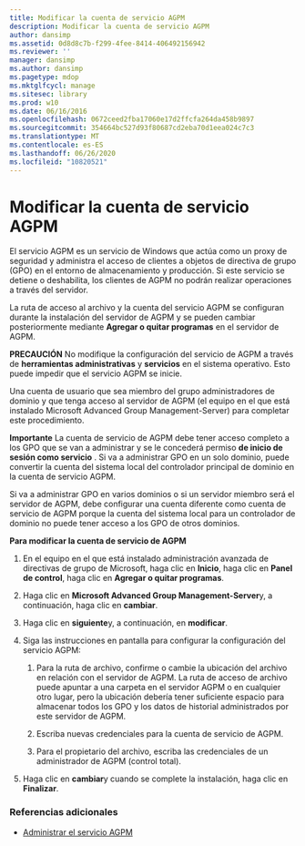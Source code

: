 ```yaml
---
title: Modificar la cuenta de servicio AGPM
description: Modificar la cuenta de servicio AGPM
author: dansimp
ms.assetid: 0d8d8c7b-f299-4fee-8414-406492156942
ms.reviewer: ''
manager: dansimp
ms.author: dansimp
ms.pagetype: mdop
ms.mktglfcycl: manage
ms.sitesec: library
ms.prod: w10
ms.date: 06/16/2016
ms.openlocfilehash: 0672ceed2fba17060e17d2ffcfa264da458b9897
ms.sourcegitcommit: 354664bc527d93f80687cd2eba70d1eea024c7c3
ms.translationtype: MT
ms.contentlocale: es-ES
ms.lasthandoff: 06/26/2020
ms.locfileid: "10820521"
---
```

# Modificar la cuenta de servicio AGPM


El servicio AGPM es un servicio de Windows que actúa como un proxy de seguridad y administra el acceso de clientes a objetos de directiva de grupo (GPO) en el entorno de almacenamiento y producción. Si este servicio se detiene o deshabilita, los clientes de AGPM no podrán realizar operaciones a través del servidor.

La ruta de acceso al archivo y la cuenta del servicio AGPM se configuran durante la instalación del servidor de AGPM y se pueden cambiar posteriormente mediante **Agregar o quitar programas** en el servidor de AGPM.

**PRECAUCIÓN**  No modifique la configuración del servicio de AGPM a través de **herramientas administrativas** y **servicios** en el sistema operativo. Esto puede impedir que el servicio AGPM se inicie.

 

Una cuenta de usuario que sea miembro del grupo administradores de dominio y que tenga acceso al servidor de AGPM (el equipo en el que está instalado Microsoft Advanced Group Management-Server) para completar este procedimiento.

**Importante**  La cuenta de servicio de AGPM debe tener acceso completo a los GPO que se van a administrar y se le concederá permiso **de inicio de sesión como servicio** . Si va a administrar GPO en un solo dominio, puede convertir la cuenta del sistema local del controlador principal de dominio en la cuenta de servicio AGPM.

Si va a administrar GPO en varios dominios o si un servidor miembro será el servidor de AGPM, debe configurar una cuenta diferente como cuenta de servicio de AGPM porque la cuenta del sistema local para un controlador de dominio no puede tener acceso a los GPO de otros dominios.

 

**Para modificar la cuenta de servicio de AGPM**

1.  En el equipo en el que está instalado administración avanzada de directivas de grupo de Microsoft, haga clic en **Inicio**, haga clic en **Panel de control**, haga clic en **Agregar o quitar programas**.

2.  Haga clic en **Microsoft Advanced Group Management-Server**y, a continuación, haga clic en **cambiar**.

3.  Haga clic en **siguiente**y, a continuación, en **modificar**.

4.  Siga las instrucciones en pantalla para configurar la configuración del servicio AGPM:

    1.  Para la ruta de archivo, confirme o cambie la ubicación del archivo en relación con el servidor de AGPM. La ruta de acceso de archivo puede apuntar a una carpeta en el servidor AGPM o en cualquier otro lugar, pero la ubicación debería tener suficiente espacio para almacenar todos los GPO y los datos de historial administrados por este servidor de AGPM.

    2.  Escriba nuevas credenciales para la cuenta de servicio de AGPM.

    3.  Para el propietario del archivo, escriba las credenciales de un administrador de AGPM (control total).

5.  Haga clic en **cambiar**y cuando se complete la instalación, haga clic en **Finalizar**.

### Referencias adicionales

-   [Administrar el servicio AGPM](managing-the-agpm-service.md)

 

 





